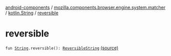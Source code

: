 [android-components](../../index.md) / [mozilla.components.browser.engine.system.matcher](../index.md) / [kotlin.String](index.md) / [reversible](./reversible.md)

# reversible

`fun `[`String`](https://kotlinlang.org/api/latest/jvm/stdlib/kotlin/-string/index.html)`.reversible(): `[`ReversibleString`](../-reversible-string/index.md) [(source)](https://github.com/mozilla-mobile/android-components/blob/master/components/browser/engine-system/src/main/java/mozilla/components/browser/engine/system/matcher/ReversibleString.kt#L88)